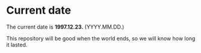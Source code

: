 # Current date

The current date is **1997.12.23.** (YYYY.MM.DD.)

This repository will be good when the world ends, so we will know how long it lasted.